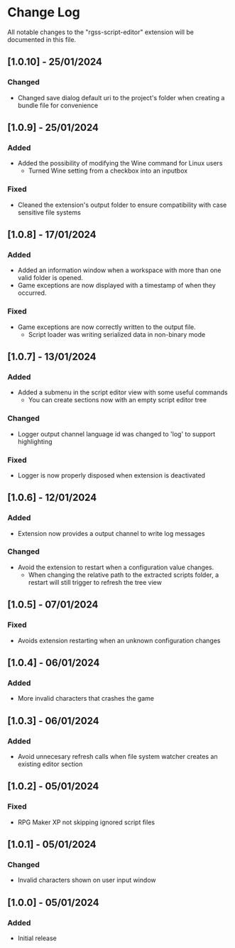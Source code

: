 # Change Log

All notable changes to the "rgss-script-editor" extension will be documented in this file.

## [1.0.10] - 25/01/2024

### Changed

+ Changed save dialog default uri to the project's folder when creating a bundle file for convenience

## [1.0.9] - 25/01/2024

### Added

+ Added the possibility of modifying the Wine command for Linux users
  + Turned Wine setting from a checkbox into an inputbox

### Fixed

+ Cleaned the extension's output folder to ensure compatibility with case sensitive file systems

## [1.0.8] - 17/01/2024

### Added

+ Added an information window when a workspace with more than one valid folder is opened.
+ Game exceptions are now displayed with a timestamp of when they occurred.

### Fixed

+ Game exceptions are now correctly written to the output file.
  + Script loader was writing serialized data in non-binary mode

## [1.0.7] - 13/01/2024

### Added

+ Added a submenu in the script editor view with some useful commands
  + You can create sections now with an empty script editor tree

### Changed

+ Logger output channel language id was changed to 'log' to support highlighting

### Fixed

+ Logger is now properly disposed when extension is deactivated

## [1.0.6] - 12/01/2024

### Added

+ Extension now provides a output channel to write log messages

### Changed

+ Avoid the extension to restart when a configuration value changes.
  + When changing the relative path to the extracted scripts folder, a restart will still trigger to refresh the tree view

## [1.0.5] - 07/01/2024

### Fixed

+ Avoids extension restarting when an unknown configuration changes

## [1.0.4] - 06/01/2024

### Added

+ More invalid characters that crashes the game

## [1.0.3] - 06/01/2024

### Added

+ Avoid unnecesary refresh calls when file system watcher creates an existing editor section

## [1.0.2] - 05/01/2024

### Fixed

+ RPG Maker XP not skipping ignored script files

## [1.0.1] - 05/01/2024

### Changed

+ Invalid characters shown on user input window

## [1.0.0] - 05/01/2024

### Added

- Initial release
